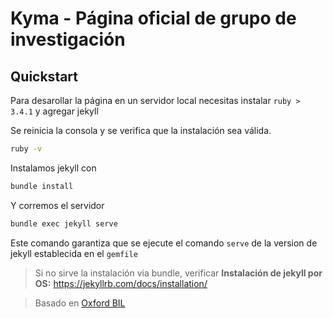# Kyma - Página oficial de grupo de investigación 

## Quickstart
Para desarollar la página en un servidor local necesitas instalar `ruby > 3.4.1` y agregar jekyll


Se reinicia la consola y  se verifica que la instalación sea válida. 
```bash
ruby -v 
```

Instalamos jekyll con 
```bash
bundle install 
```

Y corremos el servidor 

```bash
bundle exec jekyll serve
```

Este comando garantiza que se ejecute el comando `serve` de la version de jekyll establecida en el `gemfile`

> Si no sirve la instalación via bundle, verificar **Instalación de jekyll por OS:** https://jekyllrb.com/docs/installation/





> Basado en [Oxford BIL]() 
